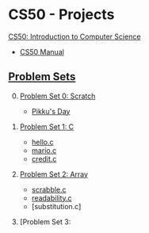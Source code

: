 # CS50 - Projects
[CS50: Introduction to Computer Science](https://cs50.harvard.edu/x/2024/)

- [CS50 Manual](https://manual.cs50.io/)

## [Problem Sets](https://cs50.harvard.edu/x/2024/psets/)

0. [Problem Set 0: Scratch](https://cs50.harvard.edu/x/2024/psets/0/)
   
     - [Pikku's Day](https://scratch.mit.edu/projects/1103496517/)

1. [Problem Set 1: C](https://cs50.harvard.edu/x/2024/psets/1/)

     - [hello.c](P1/hello.c)
     - [mario.c](P1/mario.c)
     - [credit.c](P1/credit.c)

2. [Problem Set 2: Array](https://cs50.harvard.edu/x/2024/psets/2/)

      - [scrabble.c](P2/scrabble.c)
      - [readability.c](P2/readability.c)
      - [substitution.c]

3. [Problem Set 3:
